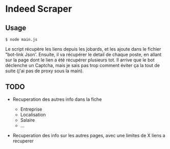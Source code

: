 # Indeed Scraper

## Usage

```shell
$ node main.js
```
Le script récupère les liens depuis les jobards, et les ajoute dans le fichier "bot-link Json'.
Ensuite, il va récupérer le detail de chaque poste, en allant sur la page dont le lien a été récupérer plusieurs tot.
Il arrive que le bot déclenche un Captcha, mais je sais pas trop comment éviter ça la tout de suite (j'ai pas de proxy sous la main).
## TODO

- Recuperation des autres info dans la fiche
    - Entreprise
    - Localisation
    - Salaire
    - ...

- Recuperation des info sur les autres pages, avec une limites de X liens a recuperer